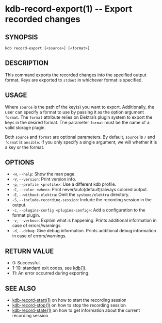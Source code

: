 # kdb-record-export(1) -- Export recorded changes

## SYNOPSIS

`kdb record-export [<source>] [<format>]`<br>

## DESCRIPTION

This command exports the recorded changes into the specified output format.
Keys are exported to `stdout` in whichever format is specified.

## USAGE

Where `source` is the path of the key(s) you want to export.
Additionally, the user can specify a format to use by passing it as the option argument `format`.
The `format` attribute relies on Elektra’s plugin system to export the keys in the desired format.
The parameter `format` must be the name of a valid storage plugin.

Both `source` and `format` are optional parameters.
By default, `source` is `/` and `format` is `ansible`.
If you only specify a single argument, we will whether it is a key or the format.

## OPTIONS

- `-H`, `--help`:
  Show the man page.
- `-V`, `--version`:
  Print version info.
- `-p`, `--profile <profile>`:
  Use a different kdb profile.
- `-C`, `--color <when>`:
  Print never/auto(default)/always colored output.
- `-E`, `--without-elektra`:
  Omit the `system:/elektra` directory.
- `-S`, `--include-recording-session`:
  Include the recording session in the output.
- `-c`, `--plugins-config <plugins-config>`:
  Add a configuration to the format plugin.
- `-v`, `--verbose`:
  Explain what is happening. Prints additional information in case of errors/warnings.
- `-d`, `--debug`:
  Give debug information. Prints additional debug information in case of errors/warnings.

## RETURN VALUE

- 0:
  Successful.
- 1-10:
  standard exit codes, see [kdb(1)](kdb.md).
- 11:
  An error occurred during exporting.

## SEE ALSO

- [kdb-record-start(1)](kdb-record-start.md) on how to start the recording session
- [kdb-record-stop(1)](kdb-record-stop.md) on how to stop the recording session
- [kdb-record-state(1)](kdb-record-state.md) on how to get information about the current recording session
